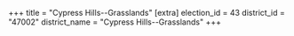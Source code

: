 +++
title = "Cypress Hills--Grasslands"
[extra]
election_id = 43
district_id = "47002"
district_name = "Cypress Hills--Grasslands"
+++
